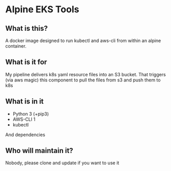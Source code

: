 # Alpine EKS Tools

## What is this?
A docker image designed to run kubectl and aws-cli from within an alpine container.

## What is it for
My pipeline delivers k8s yaml resource files into an S3 bucket. That triggers (via aws magic) this component to pull the files from s3 and push them to k8s

## What is in it
 - Python 3 (+pip3)
 - AWS-CLI 1
 - kubectl

And dependencies

## Who will maintain it?
Nobody, please clone and update if you want to use it
